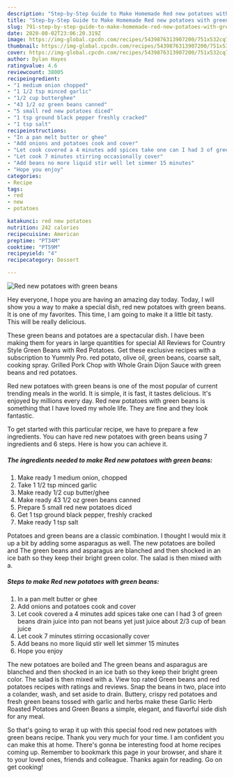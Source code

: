 ```yaml
---
description: "Step-by-Step Guide to Make Homemade Red new potatoes with green beans"
title: "Step-by-Step Guide to Make Homemade Red new potatoes with green beans"
slug: 791-step-by-step-guide-to-make-homemade-red-new-potatoes-with-green-beans
date: 2020-08-02T23:06:20.319Z
image: https://img-global.cpcdn.com/recipes/5439876313907200/751x532cq70/red-new-potatoes-with-green-beans-recipe-main-photo.jpg
thumbnail: https://img-global.cpcdn.com/recipes/5439876313907200/751x532cq70/red-new-potatoes-with-green-beans-recipe-main-photo.jpg
cover: https://img-global.cpcdn.com/recipes/5439876313907200/751x532cq70/red-new-potatoes-with-green-beans-recipe-main-photo.jpg
author: Dylan Hayes
ratingvalue: 4.6
reviewcount: 38005
recipeingredient:
- "1 medium onion chopped"
- "1 1/2 tsp minced garlic"
- "1/2 cup butterghee"
- "43 1/2 oz green beans canned"
- "5 small red new potatoes diced"
- "1 tsp ground black pepper freshly cracked"
- "1 tsp salt"
recipeinstructions:
- "In a pan melt butter or ghee"
- "Add onions and potatoes cook and cover"
- "Let cook covered a 4 minutes add spices take one can I had 3 of green beans drain juice into pan  not beans yet just juice about 2/3 cup of bean juice"
- "Let cook 7 minutes stirring occasionally cover"
- "Add beans no more liquid stir well let simmer 15 minutes"
- "Hope you enjoy"
categories:
- Recipe
tags:
- red
- new
- potatoes

katakunci: red new potatoes 
nutrition: 242 calories
recipecuisine: American
preptime: "PT34M"
cooktime: "PT59M"
recipeyield: "4"
recipecategory: Dessert

---
```



![Red new potatoes with green beans](https://img-global.cpcdn.com/recipes/5439876313907200/751x532cq70/red-new-potatoes-with-green-beans-recipe-main-photo.jpg)

Hey everyone, I hope you are having an amazing day today. Today, I will show you a way to make a special dish, red new potatoes with green beans. It is one of my favorites. This time, I am going to make it a little bit tasty. This will be really delicious.

These green beans and potatoes are a spectacular dish. I have been making them for years in large quantities for special All Reviews for Country Style Green Beans with Red Potatoes. Get these exclusive recipes with a subscription to Yummly Pro. red potato, olive oil, green beans, coarse salt, cooking spray. Grilled Pork Chop with Whole Grain Dijon Sauce with green beans and red potatoes.

Red new potatoes with green beans is one of the most popular of current trending meals in the world. It is simple, it is fast, it tastes delicious. It's enjoyed by millions every day. Red new potatoes with green beans is something that I have loved my whole life. They are fine and they look fantastic.


To get started with this particular recipe, we have to prepare a few ingredients. You can have red new potatoes with green beans using 7 ingredients and 6 steps. Here is how you can achieve it.

<!--inarticleads1-->

##### The ingredients needed to make Red new potatoes with green beans:

1. Make ready 1 medium onion, chopped
1. Take 1 1/2 tsp minced garlic
1. Make ready 1/2 cup butter/ghee
1. Make ready 43 1/2 oz green beans canned
1. Prepare 5 small red new potatoes diced
1. Get 1 tsp ground black pepper, freshly cracked
1. Make ready 1 tsp salt


Potatoes and green beans are a classic combination. I thought I would mix it up a bit by adding some asparagus as well. The new potatoes are boiled and The green beans and asparagus are blanched and then shocked in an ice bath so they keep their bright green color. The salad is then mixed with a. 

<!--inarticleads2-->

##### Steps to make Red new potatoes with green beans:

1. In a pan melt butter or ghee
1. Add onions and potatoes cook and cover
1. Let cook covered a 4 minutes add spices take one can I had 3 of green beans drain juice into pan  not beans yet just juice about 2/3 cup of bean juice
1. Let cook 7 minutes stirring occasionally cover
1. Add beans no more liquid stir well let simmer 15 minutes
1. Hope you enjoy


The new potatoes are boiled and The green beans and asparagus are blanched and then shocked in an ice bath so they keep their bright green color. The salad is then mixed with a. View top rated Green beans and red potatoes recipes with ratings and reviews. Snap the beans in two, place into a colander, wash, and set aside to drain. Buttery, crispy red potatoes and fresh green beans tossed with garlic and herbs make these Garlic Herb Roasted Potatoes and Green Beans a simple, elegant, and flavorful side dish for any meal. 

So that's going to wrap it up with this special food red new potatoes with green beans recipe. Thank you very much for your time. I am confident you can make this at home. There's gonna be interesting food at home recipes coming up. Remember to bookmark this page in your browser, and share it to your loved ones, friends and colleague. Thanks again for reading. Go on get cooking!
